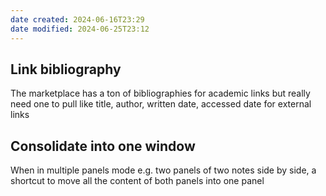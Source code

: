 ```yaml
---
date created: 2024-06-16T23:29
date modified: 2024-06-25T23:12
---
```

## Link bibliography

The marketplace has a ton of bibliographies for academic links but really need one to pull like title, author, written date, accessed date for external links

## Consolidate into one window

When in multiple panels mode e.g. two panels of two notes side by side, a shortcut to move all the content of both panels into one panel
